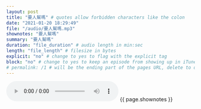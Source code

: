 ```yaml
---
layout: post
title: "要人幫嗎" # quotes allow forbidden characters like the colon
date: "2021-01-20 18:29:49"
file: "/audio/要人幫嗎.mp3"
shownotes: "要人幫嗎"
summary: "要人幫嗎"
duration: "file_duration" # audio length in min:sec
length: "file_length" # filesize in bytes
explicit: "no" # change to yes to flag with the explicit tag
block: "no" # change to yes to keep an episode from showing up in iTunes
# permalink: /1 # will be the ending part of the pages URL, delete to default to the title
---
```


<audio controls>
<source src="{{site.url}}{{site.baseurl}}{{ page.file }}" type="audio/x-mp3">
Your browser does not support the audio element.
</audio>
{{ page.shownotes }}
